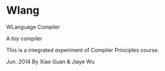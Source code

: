 ﻿Wlang
=====

WLanguage Compiler

A toy compiler

This is a integrated experiment of Compiler Principles course.

Jun. 2014 By Xiao Guan & Jiaye Wu
